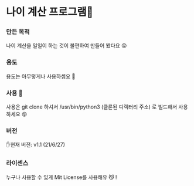 # 나이 계산 프로그램🎅

### 만든 목적
나이 계산을 일일이 하는 것이 불편하여 만들어 봤다요 😝

### 용도
용도는 아무렇게나 사용하셈요 🙂

### 사용 🙂
사용은 git clone 하셔서 /usr/bin/python3 (클론된 디렉터리 주소) 로 빌드해서 사용하세요 😜

### 버전
✋현재 버전: v1.1 (21/6/27)

### 라이센스
누구나 사용할 수 있게 Mit License를 사용해유 😼 !
